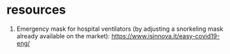 # resources

1. Emergency mask for hospital ventilators (by adjusting a snorkeling mask already available on the market):
https://www.isinnova.it/easy-covid19-eng/


